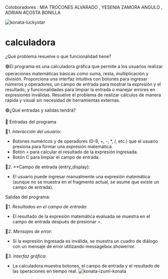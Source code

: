 Coloboradores : MIA TROCONES ALVARADO , YESENIA ZAMORA ANGULO , ADRIAN ACOSTA BONILLA 

![konata-luckystar](https://github.com/user-attachments/assets/c5972285-8485-4f2b-bfe4-185924fd5d9e)
# calculadora
¿Qué problema resuelve o qué funcionalidad tiene?
      
🟢El programa es una calculadora gráfica que permite a los usuarios realizar operaciones matemáticas básicas como suma, resta, multiplicación y división. Proporciona una interfaz intuitiva con botones para ingresar números y operadores, un campo de entrada para mostrar la expresión y el resultado, y funcionalidades para limpiar la entrada o manejar errores en expresiones inválidas. Resuelve el problema de realizar cálculos de manera rápida y visual sin necesidad de herramientas externas.

🟢¿Qué entradas y salidas tendrá?

  📙 Entradas del programa

📙1. *Interacción del usuario*:
   - Botones numéricos y de operadores (0-9, +, -, *, /, etc.) que el usuario presiona para formar una expresión matemática.
   - Botón = para calcular el resultado de la expresión ingresada.
   - Botón C para limpiar el campo de entrada.

📙2. **Campo de entrada (entry_display):
   - El usuario puede ingresar manualmente una expresión matemática (aunque no se muestra en el fragmento actual, se asume que existe un campo de entrada).

   Salidas del programa:

📘1. *Resultados en el campo de entrada*:
   - El resultado de la expresión matemática evaluada se muestra en el campo de entrada después de presionar =.

📘2. *Mensajes de error*:
   - Si la expresión ingresada es inválida, se muestra un cuadro de diálogo con un mensaje de error utilizando messagebox.showerror.

📘3. *Interfaz gráfica*:
   - La calculadora muestra botones, el campo de entrada y el resultado de las operaciones en tiempo real.
 ![konata-izumi-konata](https://github.com/user-attachments/assets/5a6e0c71-3354-4b7b-9d0b-444484da940a)
